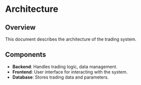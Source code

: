 # Architecture

## Overview
This document describes the architecture of the trading system.

## Components
- **Backend**: Handles trading logic, data management.
- **Frontend**: User interface for interacting with the system.
- **Database**: Stores trading data and parameters.

